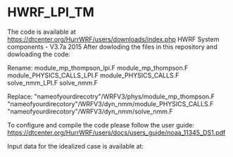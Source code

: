 # HWRF_LPI_TM
The code is available at https://dtcenter.org/HurrWRF/users/downloads/index.php HWRF System components - V3.7a 2015
After dowloding the files in this repository and dowloading the code:

Rename: 
module_mp_thompson_lpi.F module_mp_thompson.F
module_PHYSICS_CALLS_LPI.F module_PHYSICS_CALLS.F
solve_nmm_LPI.F solve_nmm.F

Replace: 
"nameofyourdirecotry"/WRFV3/phys/module_mp_thompson.F
"nameofyourdirecotory"/WRFV3/dyn_nmm/module_PHYSICS_CALLS.F
"nameofyourdirecotory"/WRFV3/dyn_nmm/solve_nmm.F

To configure and compile the code please follow the user guide: 
https://dtcenter.org/HurrWRF/users/docs/users_guide/noaa_11345_DS1.pdf

Input data for the idealized case is available at: 

